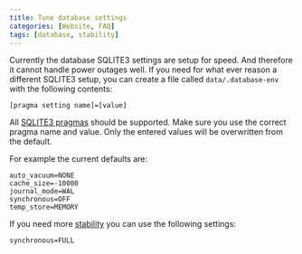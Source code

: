 ```yaml
---
title: Tune database settings
categories: [Website, FAQ]
tags: [database, stability]
---
```


Currently the database SQLITE3 settings are setup for speed. And therefore it cannot handle power outages well. If you need for what ever reason a different SQLITE3 setup, you can create a file called `data/.database-env` with the following contents:

```
[pragma setting name]=[value]
```

All [SQLITE3 pragmas](https://www.sqlite.org/pragma.html) should be supported. Make sure you use the correct pragma name and value. Only the entered values will be overwritten from the default.

For example the current defaults are:

```console
auto_vacuum=NONE
cache_size=-10000
journal_mode=WAL
synchronous=OFF
temp_store=MEMORY
```

If you need more [stability](https://www.sqlite.org/howtocorrupt.html) you can use the following settings:

```console
synchronous=FULL
```
